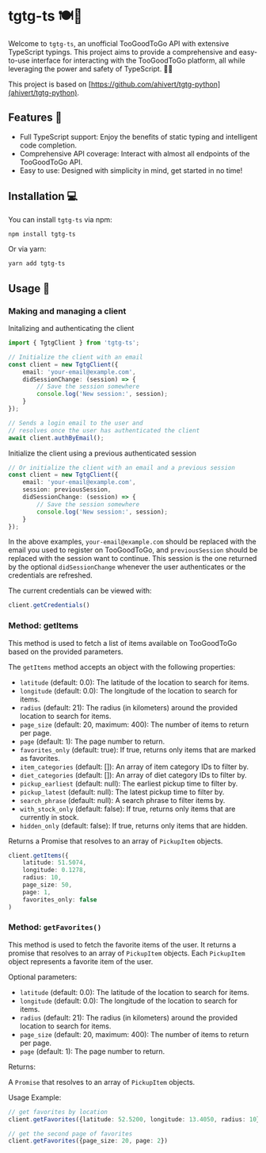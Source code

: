 # tgtg-ts 🍽️🚀

Welcome to `tgtg-ts`, an unofficial TooGoodToGo API with extensive TypeScript typings. This project aims to provide a comprehensive and easy-to-use interface for interacting with the TooGoodToGo platform, all while leveraging the power and safety of TypeScript. 🎉🔥

This project is based on [https://github.com/ahivert/tgtg-python](ahivert/tgtg-python).

## Features 🌟

- Full TypeScript support: Enjoy the benefits of static typing and intelligent code completion.
- Comprehensive API coverage: Interact with almost all endpoints of the TooGoodToGo API.
- Easy to use: Designed with simplicity in mind, get started in no time!

## Installation 💻

You can install `tgtg-ts` via npm:

```bash
npm install tgtg-ts
```

Or via yarn:

```bash
yarn add tgtg-ts
```

## Usage 🚀

### Making and managing a client

Initalizing and authenticating the client

```typescript
import { TgtgClient } from 'tgtg-ts';

// Initialize the client with an email
const client = new TgtgClient({
    email: 'your-email@example.com',
    didSessionChange: (session) => {
        // Save the session somewhere
        console.log('New session:', session);
    }
});

// Sends a login email to the user and 
// resolves once the user has authenticated the client
await client.authByEmail();
```

Initialize the client using a previous authenticated session

```typescript
// Or initialize the client with an email and a previous session
const client = new TgtgClient({
    email: 'your-email@example.com',
    session: previousSession,
    didSessionChange: (session) => {
        // Save the session somewhere
        console.log('New session:', session);
    }
});
```

In the above examples, `your-email@example.com` should be replaced with the email you used to register on TooGoodToGo, and `previousSession` should be replaced with the session want to continue. This session is the one returned by the optional `didSessionChange` whenever the user authenticates or the credentials are refreshed.

The current credentials can be viewed with:
```typescript
client.getCredentials()
```

### Method: getItems


This method is used to fetch a list of items available on TooGoodToGo based on the provided parameters.

The `getItems` method accepts an object with the following properties:

- `latitude` (default: 0.0): The latitude of the location to search for items.
- `longitude` (default: 0.0): The longitude of the location to search for items.
- `radius` (default: 21): The radius (in kilometers) around the provided location to search for items.
- `page_size` (default: 20, maximum: 400): The number of items to return per page.
- `page` (default: 1): The page number to return.
- `favorites_only` (default: true): If true, returns only items that are marked as favorites.
- `item_categories` (default: []): An array of item category IDs to filter by.
- `diet_categories` (default: []): An array of diet category IDs to filter by.
- `pickup_earliest` (default: null): The earliest pickup time to filter by.
- `pickup_latest` (default: null): The latest pickup time to filter by.
- `search_phrase` (default: null): A search phrase to filter items by.
- `with_stock_only` (default: false): If true, returns only items that are currently in stock.
- `hidden_only` (default: false): If true, returns only items that are hidden.

Returns a Promise that resolves to an array of `PickupItem` objects.


```typescript
client.getItems({
    latitude: 51.5074,
    longitude: 0.1278,
    radius: 10,
    page_size: 50,
    page: 1,
    favorites_only: false
)
```


### Method: `getFavorites()`

This method is used to fetch the favorite items of the user. It returns a promise that resolves to an array of `PickupItem` objects. Each `PickupItem` object represents a favorite item of the user.

Optional parameters:

- `latitude` (default: 0.0): The latitude of the location to search for items.
- `longitude` (default: 0.0): The longitude of the location to search for items.
- `radius` (default: 21): The radius (in kilometers) around the provided location to search for items.
- `page_size` (default: 20, maximum: 400): The number of items to return per page.
- `page` (default: 1): The page number to return.

Returns:

A `Promise` that resolves to an array of `PickupItem` objects.

Usage Example:

```typescript
// get favorites by location
client.getFavorites({latitude: 52.5200, longitude: 13.4050, radius: 10})

// get the second page of favorites
client.getFavorites({page_size: 20, page: 2})
````
